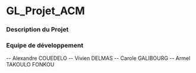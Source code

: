 # GL_Projet_ACM
### Description du Projet
### Equipe de développement
-- Alexandre COUEDELO
-- Vivien DELMAS
-- Carole GALIBOURG
-- Armel TAKOULO FONKOU

